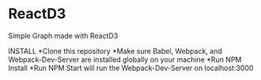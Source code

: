 # ReactD3
Simple Graph made with ReactD3

INSTALL
*Clone this repository
*Make sure Babel, Webpack, and Webpack-Dev-Server are installed globally on your machine
*Run NPM Install
*Run NPM Start will run the Webpack-Dev-Server on localhost:3000
